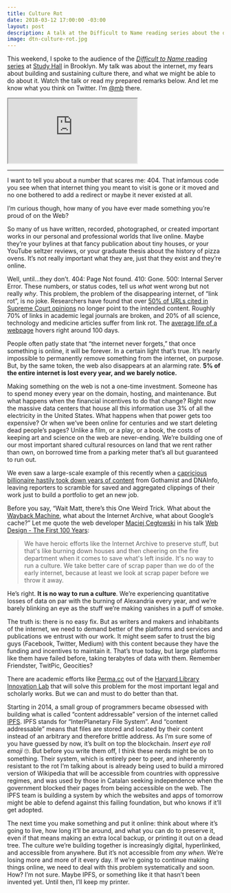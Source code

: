 ```yaml
---
title: Culture Rot
date: 2018-03-12 17:00:00 -03:00
layout: post
description: A talk at the Difficult to Name reading series about the disappearing web and what we can do to stop it.
image: dtn-culture-rot.jpg
---
```


This weekend, I spoke to the audience of the [*Difficult to Name* reading series](http://www.ryansartor.com) at [Study Hall](https://studyhall.xyz) in Brooklyn. My talk was about the internet, my fears about building and sustaining culture there, and what we might be able to do about it. Watch the talk or read my prepared remarks below. And let me know what you think on 
Twitter. I’m [@mb](https://twitter.com/mb) there.

<p><div class='embed-container'><iframe src="https://player.vimeo.com/video/259586099?title=0&byline=0&portrait=0" webkitallowfullscreen mozallowfullscreen allowfullscreen></iframe></div></p>

<hr>

I want to tell you about a number that scares me: 404. That infamous code you see when that internet thing you meant to visit is gone or it moved and no one bothered to add a redirect or maybe it never existed at all.

I’m curious though, how many of you have ever made something you’re proud of on the Web?

So many of us have written, recorded, photographed, or created important works in our personal and professional worlds that live online. Maybe they’re your bylines at that fancy publication about tiny houses, or your YouTube seltzer reviews, or your graduate thesis about the history of pizza ovens. It’s not really important what they are, just that they exist and they’re online.

Well, until…they don’t. 404: Page Not found. 410: Gone. 500: Internal Server Error. These numbers, or status codes, tell us *what* went wrong but not really *why*. This problem, the problem of the disappearing internet, of “link rot”, is no joke. Researchers have found that over [50% of URLs cited in Supreme Court opinions](http://www.nytimes.com/2013/09/24/us/politics/in-supreme-court-opinions-clicks-that-lead-nowhere.html) no longer point to the intended content. Roughly 70% of links in academic legal journals are broken, and 20% of all science, technology and medicine articles suffer from link rot. The [average life of a webpage](https://blogs.loc.gov/thesignal/2011/11/the-average-lifespan-of-a-webpage/) hovers right around 100 days.

People often patly state that “the internet never forgets,” that once something is online, it will be forever. In a certain light that’s true. It’s nearly impossible to permanently remove something from the internet, on purpose. But, by the same token, the web also disappears at an alarming rate. **5% of the entire internet is lost every year, and we barely notice.**

Making something on the web is not a one-time investment. Someone has to spend money every year on the domain, hosting, and maintenance. But what happens when the financial incentives to do that change? Right now the massive data centers that house all this information use 3% of all the electricity in the United States. What happens when that power gets too expensive? Or when we’ve been online for centuries and we start deleting dead people’s pages? Unlike a film, or a play, or a book, the costs of keeping art and science on the web are never-ending. We’re building one of our most important shared cultural resources on land that we rent rather than own, on borrowed time from a parking meter that’s all but guaranteed to run out.

We even saw a large-scale example of this recently when a [capricious billionaire hastily took down years of content](https://www.nytimes.com/2017/11/02/nyregion/dnainfo-gothamist-shutting-down.html) from Gothamist and DNAInfo, leaving reporters to scramble for saved and aggregated clippings of their work just to build a portfolio to get an new job.

Before you say, “Wait Matt, there’s this One Weird Trick. What about the [Wayback Machine](http://archive.org/web/), what about the Internet Archive, what about Google’s cache?” Let me quote the web developer [Maciej Cegłowski](http://idlewords.com/about.htm) in his talk [Web Design - The First 100 Years](http://idlewords.com/talks/web_design_first_100_years.htm):

<blockquote>We have heroic efforts like the Internet Archive to preserve stuff, but that's like burning down houses and then cheering on the fire department when it comes to save what's left inside. It's no way to run a culture. We take better care of scrap paper than we do of the early internet, because at least we look at scrap paper before we throw it away.</blockquote>

He’s right. **It is no way to run a culture**. We’re experiencing quantitative losses of data on par with the burning of Alexandria every year, and we’re barely blinking an eye as the stuff we’re making vanishes in a puff of smoke.

The truth is: there is no easy fix. But as writers and makers and inhabitants of the internet, we need to demand better of the platforms and services and publications we entrust with our work. It might seem safer to trust the big guys (Facebook, Twitter, Medium) with this content because they have the funding and incentives to maintain it. That’s true today, but large platforms like them have failed before, taking terabytes of data with them. Remember Friendster, TwitPic, Geocities?

There are academic efforts like [Perma.cc](Perma.cc) out of the [Harvard Library Innovation Lab](https://lil.law.harvard.edu) that will solve this problem for the most important legal and scholarly works. But we can and must to do better than that. 

Starting in 2014, a small group of programmers became obsessed with building what is called “content addressable” version of the internet called [IPFS](https://ipfs.io). IPFS stands for “InterPlanetary File System”. And “content addressable” means that files are stored and located by their content instead of an arbitrary and therefore brittle address. As I’m sure some of you have guessed by now, it’s built on top the blockchain. *Insert eye roll emoji* 🙄. But before you write them off, I think these nerds might be on to something. Their system, which is entirely peer to peer, and inherently resistant to the rot I’m talking about is already being used to build a mirrored version of Wikipedia that will be accessible from countries with oppressive regimes, and was used by those in Catalan seeking independence when the government blocked their pages from being accessible on the web. The IPFS team is building a system by which the websites and apps of tomorrow might be able to defend against this failing foundation, but who knows if it’ll get adopted.

The next time you make something and put it online: think about where it’s going to live, how long it’ll be around, and what you can do to preserve it, even if that means making an extra local backup, or printing it out on a dead tree. The culture we’re building together is increasingly digital, hyperlinked, and accessible from anywhere. But it’s not accessible from *any when*. We’re losing more and more of it every day. If we’re going to continue making things online, we need to deal with this problem systematically and soon. How? I’m not sure. Maybe IPFS, or something like it that hasn’t been invented yet. Until then, I’ll keep my printer.
